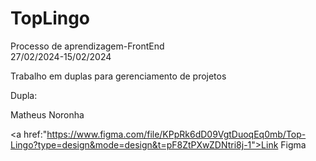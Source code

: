 # TopLingo

<p>Processo de aprendizagem-FrontEnd
  <br/>
  27/02/2024-15/02/2024</p>
Trabalho em duplas para gerenciamento de projetos

<p>Dupla: </p>
<a href:"https://github.com/MatheusNoronhadaSilva/Toplingo-tradu-ao.git">Matheus Noronha</a>

<a href:"https://www.figma.com/file/KPpRk6dD09VgtDuoqEq0mb/Top-Lingo?type=design&mode=design&t=pF8ZtPXwZDNtri8j-1">Link Figma</a>



